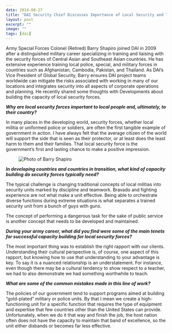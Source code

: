 ```yaml
---
date: 2014-08-27
title: "DAI Security Chief Discusses Importance of Local Security and Training"
layout: post
excerpt: ""
image: ""
tags: [dai]
---
```

<p>Army Special Forces Colonel (Retired) Barry Shapiro joined DAI in 2009 after a distinguished military career specializing in training and liaising with the security forces of Central Asian and Southeast Asian countries. He has extensive experience training local police, special, and military forces in countries such as Afghanistan, Cambodia, Pakistan, and Thailand. As DAI’s Vice President of Global Security, Barry ensures DAI project teams worldwide can mitigate the risks associated with working in many of our locations and integrates security into all aspects of corporate operations and planning. He recently shared some thoughts with Developments about building the capacity of local security forces.</p><p><strong><em>Why are local security forces important to local people and, ultimately, to their country?</em></strong></p><p>In many places in the developing world, security forces, whether local militia or uniformed police or soldiers, are often the first tangible example of government in action. I have always felt that the average citizen of the world will support the side that is seen as their protector, or at least does the least harm to them and their families. That local security force is the government’s first and lasting chance to make a positive impression.</p><figure class="kg-card kg-image-card"><img src="https://pubs.ghost.io/uploads/barry.jpg" class="kg-image" alt="Photo of Barry Shapiro" loading="lazy" title="Colonel (Ret.) Barry Shapiro"></figure><p><strong><em>In developing countries and countries in transition, what kind of capacity building do security forces typically need?</em></strong></p><p>The typical challenge is changing traditional concepts of local militias into security units marked by discipline and teamwork. Bravado and fighting experience are not what make a unit effective. Being able to orchestrate diverse functions during extreme situations is what separates a trained security unit from a bunch of guys with guns.</p><p>The concept of performing a dangerous task for the sake of public service is another concept that needs to be developed and maintained.</p><p><strong><em>During your army career, what did you find were some of the main tenets for successful capacity building for local security forces?</em></strong></p><p>The most important thing was to establish the right rapport with our clients. Understanding their cultural perspective is, of course, one aspect of this rapport, but knowing how to use that understanding to your advantage is key. To say it is a nuanced relationship is an understatement. For instance, even though there may be a cultural tendency to show respect to a teacher, we had to also demonstrate we had something worthwhile to teach.</p><p><strong><em>What are some of the common mistakes made in this line of work?</em></strong></p><p>The policies of our government tend to support programs aimed at building “gold-plated” military or police units. By that I mean we create a high-functioning unit for a specific function that requires the type of equipment and expertise that few countries other than the United States can provide. Unfortunately, when we do it that way and finish the job, the host nation often does not have the capacity to maintain that band of excellence, so the unit either disbands or becomes far less effective.</p>
  